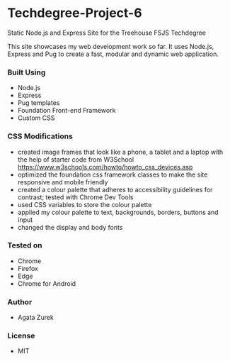 # Techdegree-Project-6
 Static Node.js and Express Site for the Treehouse FSJS Techdegree

 This site showcases my web development work so far. It uses Node.js, Express and Pug to create a fast, modular and dynamic web application.

 ### Built Using

 - Node.js
 - Express
 - Pug templates
 - Foundation Front-end Framework
 - Custom CSS

 ### CSS Modifications

 - created image frames that look like a phone, a tablet and a laptop with the help of starter code from W3School https://www.w3schools.com/howto/howto_css_devices.asp
 - optimized the foundation css framework classes to make the site responsive and mobile friendly
 - created a colour palette that adheres to accessibility guidelines for contrast; tested with Chrome Dev Tools
 - used CSS variables to store the colour palette
 - applied my colour palette to text, backgrounds, borders, buttons and input
 - changed the display and body fonts

 ### Tested on

 - Chrome
 - Firefox
 - Edge
 - Chrome for Android

 ### Author

 - Agata Zurek

 ### License

 - MIT
